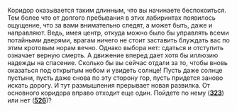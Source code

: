 Коридор оказывается таким длинным, что вы начинаете беспокоиться. Тем более что от долгого пребывания в этих лабиринтах появилось ощущение, что за вами внимательно следят, а может быть, даже и направляют. Ведь, имея центр, откуда можно было бы управлять всеми потайными дверями, врагам ничего не стоит заставить блуждать вас по этим кротовым норам вечно. Однако выбора нет: сдаться и отступить означает верную смерть. А движение вперед дает хотя бы иллюзию надежды на спасение. Сколько бы вы сейчас отдали за то, чтобы вновь оказаться под открытым небом и увидеть солнце! Пусть даже солнце пустыни, пусть даже снова по эту сторону гор, пусть придется заново искать дорогу. И тут размышления прерывает новая развилка. От основного коридора вправо отходит еще один. Пойдете по нему ([**323**](#n_323)) или нет ([**526**](#n_526))?

